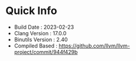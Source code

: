 # Quick Info
* Build Date : 2023-02-23
* Clang Version : 17.0.0
* Binutils Version : 2.40
* Compiled Based : https://github.com/llvm/llvm-project/commit/944f429b
